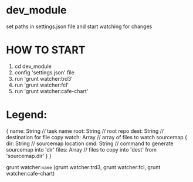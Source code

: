 # dev_module
set paths in settings.json file and start watching for changes
# HOW TO START
1) cd dev_module
2) config 'settings.json' file
3) run 'grunt watcher:trd3'
4) run 'grunt watcher:fcl'
5) run 'grunt watcher:cafe-chart'


# Legend:
{
    name: String // task name
    root: String // root repo 
    dest: String // destination for file copy
    watch: Array // array of files to watch 
    sourcemap {
        dir: String // sourcemap location
        cmd: String // command to generate sourcemap into 'dir'
        files: Array // files to copy into 'dest' from 'sourcemap.dir'
    }
}

grunt watcher:`name`
(grunt watcher:trd3, grunt watcher:fcl, grunt watcher:cafe-chart)
